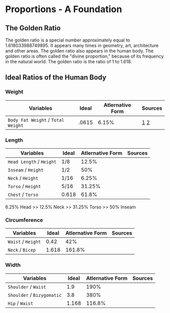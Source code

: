 # Proportions - A Foundation


## The Golden Ratio

The golden ratio is a special number approximately equal to 1.618033988749895. It appears many times in geometry, art, architecture and other areas. The golden ratio also appears in the human body. The golden ratio is often called the "divine proportion," because of its frequency in the natural world. The golden ratio is the ratio of 1 to 1.618.

## Ideal Ratios of the Human Body

### Weight

| Variables | Ideal | Atlernative Form | Sources |
| --- | --- | --- | --- |
`Body Fat Weight` / `Total Weight` | .0615 | 6.15% | [1](https://www.ncbi.nlm.nih.gov/pmc/articles/PMC3650500/) [2](https://www.ncbi.nlm.nih.gov/pmc/articles/PMC3074666/) |

### Length

| Variables | Ideal | Atlernative Form | Sources |
| --- | --- | --- | --- |
`Head Length` / `Height` | 1/8 | 12.5% | |
`Inseam` / `Height` | 1/2 | 50% | |
`Neck` / `Height` | 1/16 | 6.25% | |
`Torso` / `Height` | 5/16 | 31.25% | |
`Chest` / `Torso` | 0.618 | 61.8% | |


6.25% Head >> 12.5% Neck >> 31.25% Torso >> 50% Inseam

### Circumference

| Variables | Ideal | Atlernative Form | Sources |
| --- | --- | --- | --- |
`Waist` / `Height` | 0.42 | 42% | |
`Neck` / `Bicep` | 1.618 | 161.8% | |

### Width

| Variables | Ideal | Atlernative Form | Sources |
| --- | --- | --- | --- |
`Shoulder` / `Waist` | 1.9 | 190% | |
`Shoulder` / `Bizygomatic` | 3.8 | 380% | |
`Hip` / `Waist` | 1.168 | 116.8% | |


